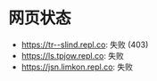 # 网页状态
- https://tr--slind.repl.co: 失败 (403)
- https://ls.tpjow.repl.co: 失败
- https://jsn.limkon.repl.co: 失败
